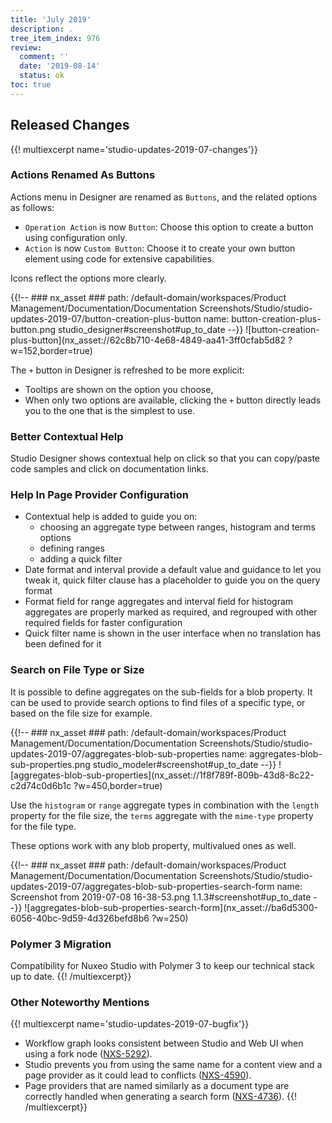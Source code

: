 ```yaml
---
title: 'July 2019'
description: .
tree_item_index: 976
review:
  comment: ''
  date: '2019-08-14'
  status: ok
toc: true
---
```


## Released Changes

{{! multiexcerpt name='studio-updates-2019-07-changes'}}
### Actions Renamed As Buttons

Actions menu in Designer are renamed as `Buttons`, and the related options as follows:
- `Operation Action` is now `Button`: Choose this option to create a button using configuration only.
- `Action` is now `Custom Button`: Choose it to create your own button element using code for extensive capabilities.

Icons reflect the options more clearly.

{{!--     ### nx_asset ###
    path: /default-domain/workspaces/Product Management/Documentation/Documentation Screenshots/Studio/studio-updates-2019-07/button-creation-plus-button
    name: button-creation-plus-button.png
    studio_designer#screenshot#up_to_date
--}}
![button-creation-plus-button](nx_asset://62c8b710-4e68-4849-aa41-3ff0cfab5d82 ?w=152,border=true)

The `+` button in Designer is refreshed to be more explicit:
- Tooltips are shown on the option you choose,
- When only two options are available, clicking the `+` button directly leads you to the one that is the simplest to use.

### Better Contextual Help

Studio Designer shows contextual help on click so that you can copy/paste code samples and click on documentation links.

### Help In Page Provider Configuration

- Contextual help is added to guide you on:
  - choosing an aggregate type between ranges, histogram and terms options
  - defining ranges
  - adding a quick filter
- Date format and interval provide a default value and guidance to let you tweak it, quick filter clause has a placeholder to guide you on the query format
- Format field for range aggregates and interval field for histogram aggregates are properly marked as required, and regrouped with other required fields for faster configuration
- Quick filter name is shown in the user interface when no translation has been defined for it

### Search on File Type or Size

It is possible to define aggregates on the sub-fields for a blob property. It can be used to provide search options to find files of a specific type, or based on the file size for example.

{{!--     ### nx_asset ###
    path: /default-domain/workspaces/Product Management/Documentation/Documentation Screenshots/Studio/studio-updates-2019-07/aggregates-blob-sub-properties
    name: aggregates-blob-sub-properties.png
    studio_modeler#screenshot#up_to_date
--}}
![aggregates-blob-sub-properties](nx_asset://1f8f789f-809b-43d8-8c22-c2d74c0d6b1c ?w=450,border=true)

Use the `histogram` or `range` aggregate types in combination with the `length` property for the file size, the `terms` aggregate with the `mime-type` property for the file type.

These options work with any blob property, multivalued ones as well.

{{!--     ### nx_asset ###
    path: /default-domain/workspaces/Product Management/Documentation/Documentation Screenshots/Studio/studio-updates-2019-07/aggregates-blob-sub-properties-search-form
    name: Screenshot from 2019-07-08 16-38-53.png
    1.1.3#screenshot#up_to_date
--}}
![aggregates-blob-sub-properties-search-form](nx_asset://ba6d5300-6056-40bc-9d59-4d326befd8b6 ?w=250)

### Polymer 3 Migration

Compatibility for Nuxeo Studio with Polymer 3 to keep our technical stack up to date.
{{! /multiexcerpt}}


### Other Noteworthy Mentions

{{! multiexcerpt name='studio-updates-2019-07-bugfix'}}
- Workflow graph looks consistent between Studio and Web UI when using a fork node ([NXS-5292](https://jira.nuxeo.com/browse/NXS-5292)).
- Studio prevents you from using the same name for a content view and a page provider as it could lead to conflicts ([NXS-4590](https://jira.nuxeo.com/browse/NXS-4590)).
- Page providers that are named similarly as a document type are correctly handled when generating a search form ([NXS-4736](https://jira.nuxeo.com/browse/NXS-4736)).
{{! /multiexcerpt}}
